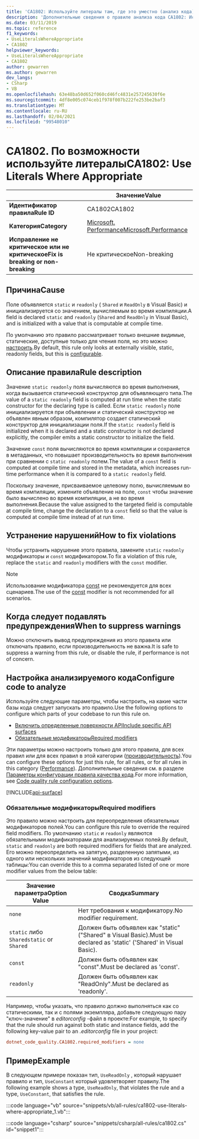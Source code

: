 ```yaml
---
title: 'CA1802: Используйте литералы там, где это уместно (анализ кода)'
description: 'Дополнительные сведения о правиле анализа кода CA1802: Используйте литералы там, где это уместно'
ms.date: 03/11/2019
ms.topic: reference
f1_keywords:
- UseLiteralsWhereAppropriate
- CA1802
helpviewer_keywords:
- UseLiteralsWhereAppropriate
- CA1802
author: gewarren
ms.author: gewarren
dev_langs:
- CSharp
- VB
ms.openlocfilehash: 63e48ba50d652f060cd46fc4831e257245630f6e
ms.sourcegitcommit: 4df8e005c074ceb1f978f007b222fe253be2baf3
ms.translationtype: MT
ms.contentlocale: ru-RU
ms.lasthandoff: 02/04/2021
ms.locfileid: "99548010"
---
```

# <a name="ca1802-use-literals-where-appropriate"></a><span data-ttu-id="572ca-103">CA1802. По возможности используйте литералы</span><span class="sxs-lookup"><span data-stu-id="572ca-103">CA1802: Use Literals Where Appropriate</span></span>

| | <span data-ttu-id="572ca-104">Значение</span><span class="sxs-lookup"><span data-stu-id="572ca-104">Value</span></span> |
|-|-|
| <span data-ttu-id="572ca-105">**Идентификатор правила**</span><span class="sxs-lookup"><span data-stu-id="572ca-105">**Rule ID**</span></span> |<span data-ttu-id="572ca-106">CA1802</span><span class="sxs-lookup"><span data-stu-id="572ca-106">CA1802</span></span>|
| <span data-ttu-id="572ca-107">**Категория**</span><span class="sxs-lookup"><span data-stu-id="572ca-107">**Category**</span></span> |[<span data-ttu-id="572ca-108">Microsoft. Performance</span><span class="sxs-lookup"><span data-stu-id="572ca-108">Microsoft.Performance</span></span>](performance-warnings.md)|
| <span data-ttu-id="572ca-109">**Исправление не критическое или не критическое**</span><span class="sxs-lookup"><span data-stu-id="572ca-109">**Fix is breaking or non-breaking**</span></span> |<span data-ttu-id="572ca-110">Не критическое</span><span class="sxs-lookup"><span data-stu-id="572ca-110">Non-breaking</span></span>|

## <a name="cause"></a><span data-ttu-id="572ca-111">Причина</span><span class="sxs-lookup"><span data-stu-id="572ca-111">Cause</span></span>

<span data-ttu-id="572ca-112">Поле объявляется `static` и `readonly` ( `Shared` и `ReadOnly` в Visual Basic) и инициализируется со значением, вычисляемым во время компиляции.</span><span class="sxs-lookup"><span data-stu-id="572ca-112">A field is declared `static` and `readonly` (`Shared` and `ReadOnly` in Visual Basic), and is initialized with a value that is computable at compile time.</span></span>

<span data-ttu-id="572ca-113">По умолчанию это правило рассматривает только внешние видимые, статические, доступные только для чтения поля, но это можно [настроить](#configure-code-to-analyze).</span><span class="sxs-lookup"><span data-stu-id="572ca-113">By default, this rule only looks at externally visible, static, readonly fields, but this is [configurable](#configure-code-to-analyze).</span></span>

## <a name="rule-description"></a><span data-ttu-id="572ca-114">Описание правила</span><span class="sxs-lookup"><span data-stu-id="572ca-114">Rule description</span></span>

<span data-ttu-id="572ca-115">Значение `static readonly` поля вычисляются во время выполнения, когда вызывается статический конструктор для объявляющего типа.</span><span class="sxs-lookup"><span data-stu-id="572ca-115">The value of a `static readonly` field is computed at run time when the static constructor for the declaring type is called.</span></span> <span data-ttu-id="572ca-116">Если `static readonly` поле инициализируется при объявлении и статический конструктор не объявлен явным образом, компилятор создает статический конструктор для инициализации поля.</span><span class="sxs-lookup"><span data-stu-id="572ca-116">If the `static readonly` field is initialized when it is declared and a static constructor is not declared explicitly, the compiler emits a static constructor to initialize the field.</span></span>

<span data-ttu-id="572ca-117">Значение `const` поля вычисляются во время компиляции и сохраняется в метаданных, что повышает производительность во время выполнения при сравнении с `static readonly` полем.</span><span class="sxs-lookup"><span data-stu-id="572ca-117">The value of a `const` field is computed at compile time and stored in the metadata, which increases run-time performance when it is compared to a `static readonly` field.</span></span>

<span data-ttu-id="572ca-118">Поскольку значение, присваиваемое целевому полю, вычисляемым во время компиляции, измените объявление на поле, `const` чтобы значение было вычислено во время компиляции, а не во время выполнения.</span><span class="sxs-lookup"><span data-stu-id="572ca-118">Because the value assigned to the targeted field is computable at compile time, change the declaration to a `const` field so that the value is computed at compile time instead of at run time.</span></span>

## <a name="how-to-fix-violations"></a><span data-ttu-id="572ca-119">Устранение нарушений</span><span class="sxs-lookup"><span data-stu-id="572ca-119">How to fix violations</span></span>

<span data-ttu-id="572ca-120">Чтобы устранить нарушение этого правила, замените `static` `readonly` модификаторы и `const` модификатором.</span><span class="sxs-lookup"><span data-stu-id="572ca-120">To fix a violation of this rule, replace the `static` and `readonly` modifiers with the `const` modifier.</span></span>

> [!NOTE]
> <span data-ttu-id="572ca-121">Использование модификатора [const](../../../csharp/language-reference/keywords/const.md) не рекомендуется для всех сценариев.</span><span class="sxs-lookup"><span data-stu-id="572ca-121">The use of the [const](../../../csharp/language-reference/keywords/const.md) modifier is not recommended for all scenarios.</span></span>

## <a name="when-to-suppress-warnings"></a><span data-ttu-id="572ca-122">Когда следует подавлять предупреждения</span><span class="sxs-lookup"><span data-stu-id="572ca-122">When to suppress warnings</span></span>

<span data-ttu-id="572ca-123">Можно отключить вывод предупреждения из этого правила или отключать правило, если производительность не важна.</span><span class="sxs-lookup"><span data-stu-id="572ca-123">It is safe to suppress a warning from this rule, or disable the rule, if performance is not of concern.</span></span>

## <a name="configure-code-to-analyze"></a><span data-ttu-id="572ca-124">Настройка анализируемого кода</span><span class="sxs-lookup"><span data-stu-id="572ca-124">Configure code to analyze</span></span>

<span data-ttu-id="572ca-125">Используйте следующие параметры, чтобы настроить, на какие части базы кода следует запускать это правило.</span><span class="sxs-lookup"><span data-stu-id="572ca-125">Use the following options to configure which parts of your codebase to run this rule on.</span></span>

- [<span data-ttu-id="572ca-126">Включить определенные поверхности API</span><span class="sxs-lookup"><span data-stu-id="572ca-126">Include specific API surfaces</span></span>](#include-specific-api-surfaces)
- [<span data-ttu-id="572ca-127">Обязательные модификаторы</span><span class="sxs-lookup"><span data-stu-id="572ca-127">Required modifiers</span></span>](#required-modifiers)

<span data-ttu-id="572ca-128">Эти параметры можно настроить только для этого правила, для всех правил или для всех правил в этой категории ([производительность](performance-warnings.md)).</span><span class="sxs-lookup"><span data-stu-id="572ca-128">You can configure these options for just this rule, for all rules, or for all rules in this category ([Performance](performance-warnings.md)).</span></span> <span data-ttu-id="572ca-129">Дополнительные сведения см. в разделе [Параметры конфигурации правила качества кода](../code-quality-rule-options.md).</span><span class="sxs-lookup"><span data-stu-id="572ca-129">For more information, see [Code quality rule configuration options](../code-quality-rule-options.md).</span></span>

[!INCLUDE[api-surface](~/includes/code-analysis/api-surface.md)]

### <a name="required-modifiers"></a><span data-ttu-id="572ca-130">Обязательные модификаторы</span><span class="sxs-lookup"><span data-stu-id="572ca-130">Required modifiers</span></span>

<span data-ttu-id="572ca-131">Это правило можно настроить для переопределения обязательных модификаторов полей.</span><span class="sxs-lookup"><span data-stu-id="572ca-131">You can configure this rule to override the required field modifiers.</span></span> <span data-ttu-id="572ca-132">По умолчанию `static` и `readonly` являются обязательными модификаторами для анализируемых полей.</span><span class="sxs-lookup"><span data-stu-id="572ca-132">By default, `static` and `readonly` are both required modifiers for fields that are analyzed.</span></span> <span data-ttu-id="572ca-133">Его можно переопределить на запятую, разделенную запятыми, из одного или нескольких значений модификаторов из следующей таблицы:</span><span class="sxs-lookup"><span data-stu-id="572ca-133">You can override this to a comma separated listed of one or more modifier values from the below table:</span></span>

| <span data-ttu-id="572ca-134">Значение параметра</span><span class="sxs-lookup"><span data-stu-id="572ca-134">Option Value</span></span> | <span data-ttu-id="572ca-135">Сводка</span><span class="sxs-lookup"><span data-stu-id="572ca-135">Summary</span></span> |
| --- | --- |
| `none` | <span data-ttu-id="572ca-136">Нет требования к модификатору.</span><span class="sxs-lookup"><span data-stu-id="572ca-136">No modifier requirement.</span></span> |
| <span data-ttu-id="572ca-137">`static` либо `Shared`</span><span class="sxs-lookup"><span data-stu-id="572ca-137">`static` or `Shared`</span></span> | <span data-ttu-id="572ca-138">Должен быть объявлен как "static" ("Shared" в Visual Basic).</span><span class="sxs-lookup"><span data-stu-id="572ca-138">Must be declared as 'static' ('Shared' in Visual Basic).</span></span> |
| `const` | <span data-ttu-id="572ca-139">Должен быть объявлен как "const".</span><span class="sxs-lookup"><span data-stu-id="572ca-139">Must be declared as 'const'.</span></span> |
| `readonly` | <span data-ttu-id="572ca-140">Должен быть объявлен как "ReadOnly".</span><span class="sxs-lookup"><span data-stu-id="572ca-140">Must be declared as 'readonly'.</span></span> |

<span data-ttu-id="572ca-141">Например, чтобы указать, что правило должно выполняться как со статическими, так и с полями экземпляра, добавьте следующую пару "ключ-значение" в *editorconfig* -файл в проекте:</span><span class="sxs-lookup"><span data-stu-id="572ca-141">For example, to specify that the rule should run against both static and instance fields, add the following key-value pair to an *.editorconfig* file in your project:</span></span>

```ini
dotnet_code_quality.CA1802.required_modifiers = none
```

## <a name="example"></a><span data-ttu-id="572ca-142">Пример</span><span class="sxs-lookup"><span data-stu-id="572ca-142">Example</span></span>

<span data-ttu-id="572ca-143">В следующем примере показан тип, `UseReadOnly` , который нарушает правило и тип, `UseConstant` который удовлетворяет правилу.</span><span class="sxs-lookup"><span data-stu-id="572ca-143">The following example shows a type, `UseReadOnly`, that violates the rule and a type, `UseConstant`, that satisfies the rule.</span></span>

:::code language="vb" source="snippets/vb/all-rules/ca1802-use-literals-where-appropriate_1.vb":::

:::code language="csharp" source="snippets/csharp/all-rules/ca1802.cs" id="snippet1":::
